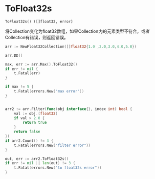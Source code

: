 # ToFloat32s

`ToFloat32s() ([]float32, error)`

将Collection变化为float32数组，如果Collection内的元素类型不符合，或者Collection有错误，则返回错误。

```go
arr := NewFloat32Collection([]float32{1.0 ,2.0,3.0,4.0,5.0})

arr.DD()

max, err := arr.Max().ToFloat32()
if err != nil {
    t.Fatal(err)
}

if max != 5 {
    t.Fatal(errors.New("max error"))
}


arr2 := arr.Filter(func(obj interface{}, index int) bool {
    val := obj.(float32)
    if val > 2.0 {
        return true
    }
    return false
})
if arr2.Count() != 3 {
    t.Fatal(errors.New("filter error"))
}

out, err := arr2.ToFloat32s()
if err != nil || len(out) != 3 {
    t.Fatal(errors.New("to float32s error"))
}
```